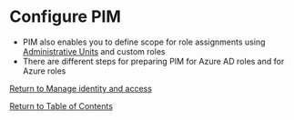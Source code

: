 # Configure PIM

* PIM also enables you to define scope for role assignments using [Administrative Units](14-Manage%20administrative%20units.md) and custom roles
* There are different steps for preparing PIM for Azure AD roles and for Azure roles

[Return to Manage identity and access](README.md)

[Return to Table of Contents](../README.md)